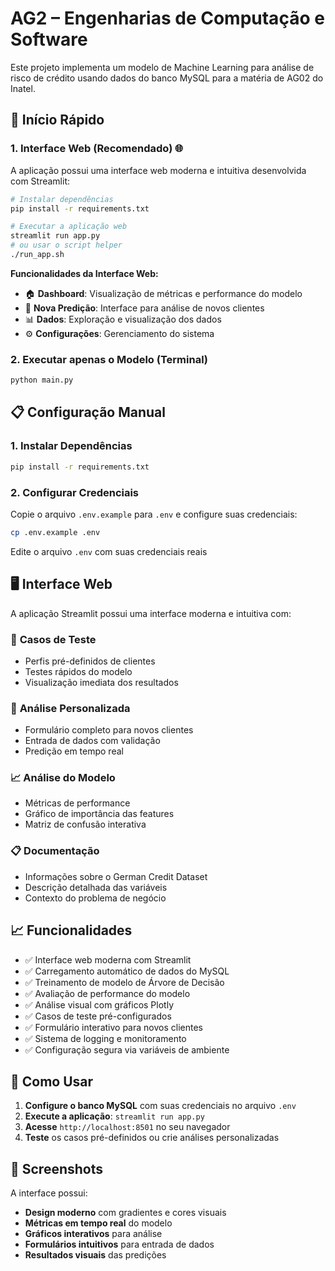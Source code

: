 # AG2 – Engenharias de Computação e Software

Este projeto implementa um modelo de Machine Learning para análise de risco de crédito usando dados do banco MySQL para a matéria de AG02 do Inatel.

## 🚀 Início Rápido

### 1. Interface Web (Recomendado) 🌐
A aplicação possui uma interface web moderna e intuitiva desenvolvida com Streamlit:

```bash
# Instalar dependências
pip install -r requirements.txt

# Executar a aplicação web
streamlit run app.py
# ou usar o script helper
./run_app.sh
```

**Funcionalidades da Interface Web:**
- 🏠 **Dashboard**: Visualização de métricas e performance do modelo
- 🔮 **Nova Predição**: Interface para análise de novos clientes
- 📊 **Dados**: Exploração e visualização dos dados
- ⚙️ **Configurações**: Gerenciamento do sistema

### 2. Executar apenas o Modelo (Terminal)
```bash
python main.py
```

## 📋 Configuração Manual

### 1. Instalar Dependências

```bash
pip install -r requirements.txt
```

### 2. Configurar Credenciais

Copie o arquivo `.env.example` para `.env` e configure suas credenciais:

```bash
cp .env.example .env
```

Edite o arquivo `.env` com suas credenciais reais

## 🖥️ Interface Web

A aplicação Streamlit possui uma interface moderna e intuitiva com:

### 🧪 **Casos de Teste**
- Perfis pré-definidos de clientes
- Testes rápidos do modelo
- Visualização imediata dos resultados

### 👤 **Análise Personalizada**
- Formulário completo para novos clientes
- Entrada de dados com validação
- Predição em tempo real

### 📈 **Análise do Modelo**
- Métricas de performance
- Gráfico de importância das features
- Matriz de confusão interativa

### 📋 **Documentação**
- Informações sobre o German Credit Dataset
- Descrição detalhada das variáveis
- Contexto do problema de negócio

## 📈 Funcionalidades

- ✅ Interface web moderna com Streamlit
- ✅ Carregamento automático de dados do MySQL
- ✅ Treinamento de modelo de Árvore de Decisão
- ✅ Avaliação de performance do modelo
- ✅ Análise visual com gráficos Plotly
- ✅ Casos de teste pré-configurados
- ✅ Formulário interativo para novos clientes
- ✅ Sistema de logging e monitoramento
- ✅ Configuração segura via variáveis de ambiente

## 🎯 Como Usar

1. **Configure o banco MySQL** com suas credenciais no arquivo `.env`
2. **Execute a aplicação**: `streamlit run app.py`
3. **Acesse** `http://localhost:8501` no seu navegador
4. **Teste** os casos pré-definidos ou crie análises personalizadas

## 📱 Screenshots

A interface possui:
- **Design moderno** com gradientes e cores visuais
- **Métricas em tempo real** do modelo
- **Gráficos interativos** para análise
- **Formulários intuitivos** para entrada de dados
- **Resultados visuais** das predições
